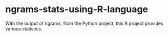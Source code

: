 # ngrams-stats-using-R-language
With the output of ngrams, from the Python project, this R project provides various statistics.
